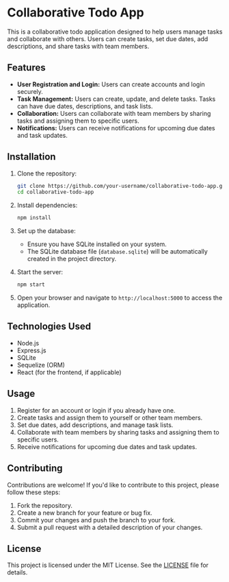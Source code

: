 # Collaborative Todo App

This is a collaborative todo application designed to help users manage tasks and collaborate with others. Users can create tasks, set due dates, add descriptions, and share tasks with team members.

## Features

- **User Registration and Login:** Users can create accounts and login securely.
- **Task Management:** Users can create, update, and delete tasks. Tasks can have due dates, descriptions, and task lists.
- **Collaboration:** Users can collaborate with team members by sharing tasks and assigning them to specific users.
- **Notifications:** Users can receive notifications for upcoming due dates and task updates.

## Installation

1. Clone the repository:
   ```bash
   git clone https://github.com/your-username/collaborative-todo-app.git
   cd collaborative-todo-app
   ```

2. Install dependencies:
   ```bash
   npm install
   ```

3. Set up the database:
   - Ensure you have SQLite installed on your system.
   - The SQLite database file (`database.sqlite`) will be automatically created in the project directory.

4. Start the server:
   ```bash
   npm start
   ```

5. Open your browser and navigate to `http://localhost:5000` to access the application.

## Technologies Used

- Node.js
- Express.js
- SQLite
- Sequelize (ORM)
- React (for the frontend, if applicable)

## Usage

1. Register for an account or login if you already have one.
2. Create tasks and assign them to yourself or other team members.
3. Set due dates, add descriptions, and manage task lists.
4. Collaborate with team members by sharing tasks and assigning them to specific users.
5. Receive notifications for upcoming due dates and task updates.

## Contributing

Contributions are welcome! If you'd like to contribute to this project, please follow these steps:

1. Fork the repository.
2. Create a new branch for your feature or bug fix.
3. Commit your changes and push the branch to your fork.
4. Submit a pull request with a detailed description of your changes.

## License

This project is licensed under the MIT License. See the [LICENSE](LICENSE) file for details.